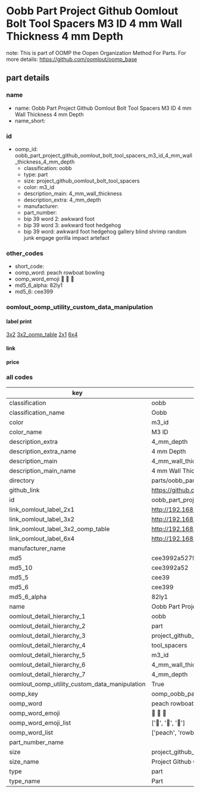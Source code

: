 # Oobb Part Project Github Oomlout Bolt Tool Spacers M3 ID 4 mm Wall Thickness 4 mm Depth  

note: This is part of OOMP the Oopen Organization Method For Parts. For more details: https://github.com/oomlout/oomp_base

##  part details
  







### name
* name: Oobb Part Project Github Oomlout Bolt Tool Spacers M3 ID 4 mm Wall Thickness 4 mm Depth
* name_short: 
### id
* oomp_id: oobb_part_project_github_oomlout_bolt_tool_spacers_m3_id_4_mm_wall_thickness_4_mm_depth
  * classification: oobb
  * type: part
  * size: project_github_oomlout_bolt_tool_spacers
  * color: m3_id
  * description_main: 4_mm_wall_thickness
  * description_extra: 4_mm_depth
  * manufacturer: 
  * part_number: 
  * bip 39 word 2: awkward foot
  * bip 39 word 3: awkward foot hedgehog
  * bip 39 word: awkward foot hedgehog gallery blind shrimp random junk engage gorilla impact artefact

### other_codes
* short_code: 
* oomp_word: peach rowboat bowling
* oomp_word_emoji :peach: :rowboat: :bowling:
* md5_6_alpha: 82ly1
* md5_6: cee399






### oomlout_oomp_utility_custom_data_manipulation
#### label print
[3x2](http://192.168.1.245:1112/?label=oomp%2082ly1)
[3x2_oomp_table](http://192.168.1.108:1112/?label=oomp%2082ly1)
[2x1](http://192.168.1.242:1112/?label=oomp%2082ly1)
[6x4](http://192.168.1.55:1112/?label=oomp%2082ly1)    

#### link

                              

#### price







### all codes 
| key | value |  
| --- | --- |  
| classification | oobb |  
| classification_name | Oobb |  
| color | m3_id |  
| color_name | M3 ID |  
| description_extra | 4_mm_depth |  
| description_extra_name | 4 mm Depth |  
| description_main | 4_mm_wall_thickness |  
| description_main_name | 4 mm Wall Thickness |  
| directory | parts/oobb_part_project_github_oomlout_bolt_tool_spacers_m3_id_4_mm_wall_thickness_4_mm_depth |  
| github_link | https://github.com/oomlout/oomlout_oomp_part_src/tree/main/parts/oobb_part_project_github_oomlout_bolt_tool_spacers_m3_id_4_mm_wall_thickness_4_mm_depth |  
| id | oobb_part_project_github_oomlout_bolt_tool_spacers_m3_id_4_mm_wall_thickness_4_mm_depth |  
| link_oomlout_label_2x1 | http://192.168.1.242:1112/?label=oomp%2082ly1 |  
| link_oomlout_label_3x2 | http://192.168.1.245:1112/?label=oomp%2082ly1 |  
| link_oomlout_label_3x2_oomp_table | http://192.168.1.108:1112/?label=oomp%2082ly1 |  
| link_oomlout_label_6x4 | http://192.168.1.55:1112/?label=oomp%2082ly1 |  
| manufacturer_name |  |  
| md5 | cee3992a527956371c8be5f0d516b886 |  
| md5_10 | cee3992a52 |  
| md5_5 | cee39 |  
| md5_6 | cee399 |  
| md5_6_alpha | 82ly1 |  
| name | Oobb Part Project Github Oomlout Bolt Tool Spacers M3 ID 4 mm Wall Thickness 4 mm Depth |  
| oomlout_detail_hierarchy_1 | oobb |  
| oomlout_detail_hierarchy_2 | part |  
| oomlout_detail_hierarchy_3 | project_github_bolt |  
| oomlout_detail_hierarchy_4 | tool_spacers |  
| oomlout_detail_hierarchy_5 | m3_id |  
| oomlout_detail_hierarchy_6 | 4_mm_wall_thickness |  
| oomlout_detail_hierarchy_7 | 4_mm_depth |  
| oomlout_oomp_utility_custom_data_manipulation | True |  
| oomp_key | oomp_oobb_part_project_github_oomlout_bolt_tool_spacers_m3_id_4_mm_wall_thickness_4_mm_depth |  
| oomp_word | peach rowboat bowling |  
| oomp_word_emoji | :peach: :rowboat: :bowling: |  
| oomp_word_emoji_list | [':peach:', ':rowboat:', ':bowling:'] |  
| oomp_word_list | ['peach', 'rowboat', 'bowling'] |  
| part_number_name |  |  
| size | project_github_oomlout_bolt_tool_spacers |  
| size_name | Project Github Oomlout Bolt Tool Spacers |  
| type | part |  
| type_name | Part |  
